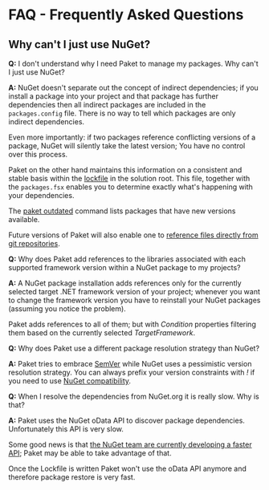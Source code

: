 FAQ - Frequently Asked Questions
================================

Why can't I just use NuGet?
---------------------------

**Q:** I don't understand why I need Paket to manage my packages. Why can't I just use NuGet?

**A:** NuGet doesn't separate out the concept of indirect dependencies; if you install a package into your project and that package has further dependencies then all indirect packages are included in the `packages.config` file. There is no way to tell which packages are only indirect dependencies. 

Even more importantly: if two packages reference conflicting versions of a package, NuGet will silently take the latest version; You have no control over this process.
 
Paket on the other hand maintains this information on a consistent and stable basis within the [lockfile](lockfile.html) in the solution root. This file, together with the `packages.fsx` enables you to determine exactly what's happening with your dependencies.

The [paket outdated](paket_outdated.html) command lists packages that have new versions available.

Future versions of Paket will also enable one to [reference files directly from git repositories](https://github.com/fsprojects/Paket/issues/9).


**Q:** Why does Paket add references to the libraries associated with each supported framework version within a NuGet package to my projects?

**A:** A NuGet package installation adds references only for the currently selected target .NET framework version of your project;
whenever you want to change the framework version you have to reinstall your NuGet packages (assuming you notice the problem).

Paket adds references to all of them; but with *Condition* properties filtering them based on the currently selected *TargetFramework*.

**Q:** Why does Paket use a different package resolution strategy than NuGet?

**A:** Paket tries to embrace [SemVer](http://semver.org/) while NuGet uses a pessimistic version resolution strategy. You can always prefix your version constraints with *!* if you need to use [NuGet compatibility](packages_file.html).

**Q:** When I resolve the dependencies from NuGet.org it is really slow. Why is that?

**A:** Paket uses the NuGet oData API to discover package dependencies. Unfortunately this API is very slow. 

Some good news is that [the NuGet team are currently developing a faster API](http://blog.nuget.org/20140711/nuget-architecture.html); Paket may be able to take advantage of that.

Once the Lockfile is written Paket won't use the oData API anymore and therefore package restore is very fast. 
